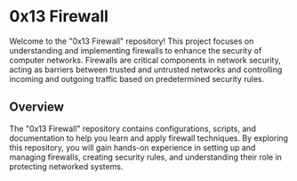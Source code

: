 # 0x13 Firewall
Welcome to the "0x13 Firewall" repository! This project focuses on understanding and implementing firewalls to enhance the security of computer networks. Firewalls are critical components in network security, acting as barriers between trusted and untrusted networks and controlling incoming and outgoing traffic based on predetermined security rules.

## Overview
The "0x13 Firewall" repository contains configurations, scripts, and documentation to help you learn and apply firewall techniques. By exploring this repository, you will gain hands-on experience in setting up and managing firewalls, creating security rules, and understanding their role in protecting networked systems.

